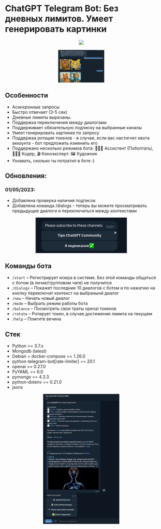# ChatGPT Telegram Bot: Без дневных лимитов. Умеет генерировать картинки
<p align="center">
<a href="https://t.me/tipo_chatgpt_bot" alt="Run Telegram Bot shield"><img src="https://img.shields.io/badge/RUN-Telegram%20Bot-blue" /></a>
</p>

<div align="center">
<img src="https://github.com/Tipo-4ek/tipo_chatgpt_bot/blob/master/static/pictures.jpg?raw=true" align="center" style="width: 30%" />
</div>

## Особенности
- Асинхронные запросы
- Быстро отвечает (3-5 сек)
- Дневные лимиты вырезаны.
- Поддержка переключения между диалогами
- Поддерживает обязательную подписку на выбранные каналы
- Умеет генерировать картинки по запросу
- Поддержаа ротация токенов - в случае, если вас настигнет квота аккаунта - бот предложить изменить его
- Поддержано несколько режимов бота: 👩🏼‍🎓 Ассистент (Поболтать), 👩🏼‍💻 Кодер, 🎬 Киноэксперт. 🖼️ Художник
- Узнавать, сколько ты потратил в боте  :)

## Обновления:
### 01/05/2023:
- Добавлена проверка наличия подписок
- Добавлена команда /dialogs - теперь вы можете просматривать предыдущие диалоги и переключаться между контекстами

<div align="center">
<img src="https://github.com/Tipo-4ek/tipo_chatgpt_bot/blob/master/static/subscribe.png?raw=true" align="center" style="width: 60%" />
</div>

## Команды бота
- `/start` – Регистрирует юзера в системе. Без этой команды общаться с ботом (в личке/групповом чате) не получится
- `/dialogs` – Покажет последние 10 диалогов с ботом и по нажатию на кнопку переключит контекст на выбранынй диалог
- `/new` – Начать новый диалог
- `/mode` – Выбрать режим работы бота
- `/balance` – Посмотреть свои траты openai токенов
- `/rotate` – Ротирует токен, в случае достижения лимита на текущем
- `/help` – Помгите вечина

## Стек
- Python >= 3.7.x
- Mongodb (latest)
- Debian + docker-compose == 1.26.0
- python-telegram-bot[rate-limiter] == 20.1
- openai >= 0.27.0
- PyYAML == 6.0
- pymongo == 4.3.3
- python-dotenv == 0.21.0
- jsons



<div align="center">
<img src="https://github.com/Tipo-4ek/tipo_chatgpt_bot/blob/master/static/start_bot.png?raw=true" align="center" style="width: 50%" />
</div>